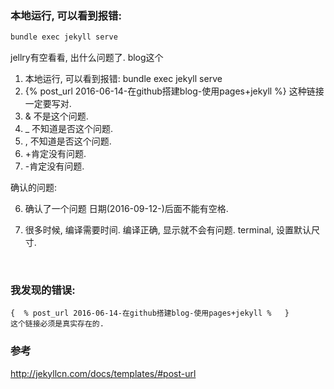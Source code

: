 ### 本地运行, 可以看到报错: 

```sh
bundle exec jekyll serve
```

jellry有空看看, 出什么问题了. blog这个

1. 本地运行, 可以看到报错: bundle exec jekyll serve
2. {% post_url 2016-06-14-在github搭建blog-使用pages+jekyll %} 这种链接一定要写对.
3. & 不是这个问题.
4. _ 不知道是否这个问题.
5. , 不知道是否这个问题.
6. +肯定没有问题.
7. -肯定没有问题.

确认的问题: 

6. 确认了一个问题 日期(2016-09-12-)后面不能有空格.

7. 很多时候, 编译需要时间. 编译正确, 显示就不会有问题.
   terminal, 设置默认尺寸.

   ​

### 我发现的错误: 

```jinja2
{  % post_url 2016-06-14-在github搭建blog-使用pages+jekyll %   }
这个链接必须是真实存在的.
```



### 参考

http://jekyllcn.com/docs/templates/#post-url
